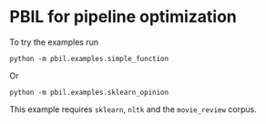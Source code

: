 # PBIL for pipeline optimization

To try the examples run

```
python -m pbil.examples.simple_function
```

Or

```
python -m pbil.examples.sklearn_opinion
```

This example requires `sklearn`, `nltk` and the `movie_review` corpus.